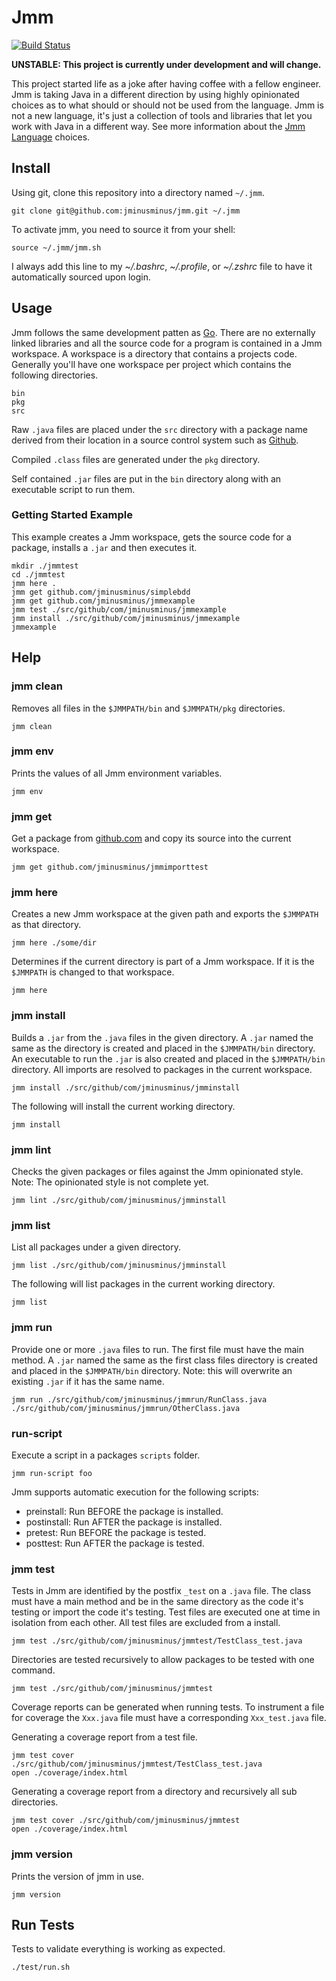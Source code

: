 # Jmm

[![Build Status](https://travis-ci.org/jminusminus/jmm.svg?branch=master)](https://travis-ci.org/jminusminus/jmm)

__UNSTABLE: This project is currently under development and will change.__

This project started life as a joke after having coffee with a fellow engineer. Jmm is taking Java in a different direction by using highly opinionated choices as to what should or should not be used from the language. Jmm is not a new language, it's just a collection of tools and libraries that let you work with Java in a different way. See more information about the [Jmm Language](https://github.com/jminusminus/jmm/blob/master/language.md) choices.

## Install

Using git, clone this repository into a directory named `~/.jmm`.

    git clone git@github.com:jminusminus/jmm.git ~/.jmm

To activate jmm, you need to source it from your shell:

    source ~/.jmm/jmm.sh

I always add this line to my _~/.bashrc_, _~/.profile_, or _~/.zshrc_ file to have it automatically sourced upon login.

## Usage

Jmm follows the same development patten as [Go](https://golang.org/). There are no externally linked libraries and all the source code for a program is contained in a Jmm workspace. A workspace is a directory that contains a projects code. Generally you'll have one workspace per project which contains the following directories.

    bin
    pkg
    src

Raw `.java` files are placed under the `src` directory with a package name derived from their location in a source control system such as [Github](https://github.com/).

Compiled `.class` files are generated under the `pkg` directory.

Self contained `.jar` files are put in the `bin` directory along with an executable script to run them.

### Getting Started Example

This example creates a Jmm workspace, gets the source code for a package, installs a `.jar` and then executes it.

    mkdir ./jmmtest
    cd ./jmmtest
    jmm here .
    jmm get github.com/jminusminus/simplebdd
    jmm get github.com/jminusminus/jmmexample
    jmm test ./src/github/com/jminusminus/jmmexample
    jmm install ./src/github/com/jminusminus/jmmexample
    jmmexample

## Help

### jmm clean

Removes all files in the `$JMMPATH/bin` and `$JMMPATH/pkg` directories.

    jmm clean

### jmm env

Prints the values of all Jmm environment variables.

    jmm env

### jmm get

Get a package from [github.com](https://github.com/) and copy its source into the current workspace.

    jmm get github.com/jminusminus/jmmimporttest

### jmm here

Creates a new Jmm workspace at the given path and exports the `$JMMPATH` as that directory.

    jmm here ./some/dir

Determines if the current directory is part of a Jmm workspace. If it is the `$JMMPATH` is changed to that workspace.

    jmm here

### jmm install

Builds a `.jar` from the `.java` files in the given directory. A `.jar` named the same as the directory is created and placed in the `$JMMPATH/bin` directory. An executable to run the `.jar` is also created and placed in the `$JMMPATH/bin` directory. All imports are resolved to packages in the current workspace.

    jmm install ./src/github/com/jminusminus/jmminstall

The following will install the current working directory.

    jmm install

### jmm lint

Checks the given packages or files against the Jmm opinionated style. Note: The opinionated style is not complete yet.

    jmm lint ./src/github/com/jminusminus/jmminstall

### jmm list

List all packages under a given directory.

    jmm list ./src/github/com/jminusminus/jmminstall

The following will list packages in the current working directory.

    jmm list

### jmm run

Provide one or more `.java` files to run. The first file must have the main method. A `.jar` named the same as the first class files directory is created and placed in the `$JMMPATH/bin` directory. Note: this will overwrite an existing `.jar` if it has the same name.

    jmm run ./src/github/com/jminusminus/jmmrun/RunClass.java ./src/github/com/jminusminus/jmmrun/OtherClass.java

### run-script

Execute a script in a packages `scripts` folder.

    jmm run-script foo

Jmm supports automatic execution for the following scripts:

* preinstall: Run BEFORE the package is installed.
* postinstall: Run AFTER the package is installed.
* pretest: Run BEFORE the package is tested.
* posttest: Run AFTER the package is tested.

### jmm test

Tests in Jmm are identified by the postfix `_test` on a `.java` file. The class must have a main method and be in the same directory as the code it's testing or import the code it's testing. Test files are executed one at time in isolation from each other. All test files are excluded from a install.

    jmm test ./src/github/com/jminusminus/jmmtest/TestClass_test.java

Directories are tested recursively to allow packages to be tested with one command.

    jmm test ./src/github/com/jminusminus/jmmtest

Coverage reports can be generated when running tests. To instrument a file for coverage the `Xxx.java` file must have a corresponding `Xxx_test.java` file.

Generating a coverage report from a test file.

    jmm test cover ./src/github/com/jminusminus/jmmtest/TestClass_test.java
    open ./coverage/index.html

Generating a coverage report from a directory and recursively all sub directories.

    jmm test cover ./src/github/com/jminusminus/jmmtest
    open ./coverage/index.html

### jmm version

Prints the version of jmm in use.

    jmm version

## Run Tests

Tests to validate everything is working as expected.

    ./test/run.sh
